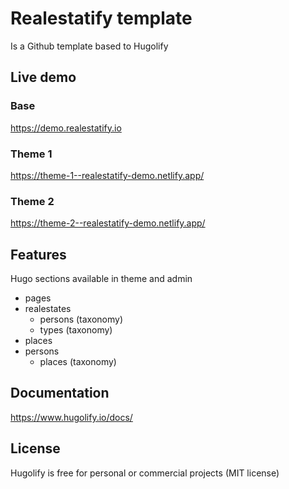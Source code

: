 # Realestatify template

Is a Github template based to Hugolify

## Live demo

### Base

https://demo.realestatify.io

### Theme 1

https://theme-1--realestatify-demo.netlify.app/

### Theme 2

https://theme-2--realestatify-demo.netlify.app/

## Features

Hugo sections available in theme and admin

- pages
- realestates
  - persons (taxonomy)
  - types (taxonomy)
- places
- persons
  - places (taxonomy)

## Documentation

https://www.hugolify.io/docs/

## License

Hugolify is free for personal or commercial projects (MIT license)
